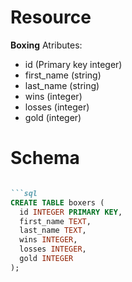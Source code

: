# Resource
**Boxing**
Atributes:
- id (Primary key integer)
- first_name (string)
- last_name (string)
- wins (integer)
- losses (integer)
- gold (integer)

# Schema
```md

```sql
CREATE TABLE boxers (
  id INTEGER PRIMARY KEY,
  first_name TEXT,
  last_name TEXT,
  wins INTEGER,
  losses INTEGER,
  gold INTEGER
);
